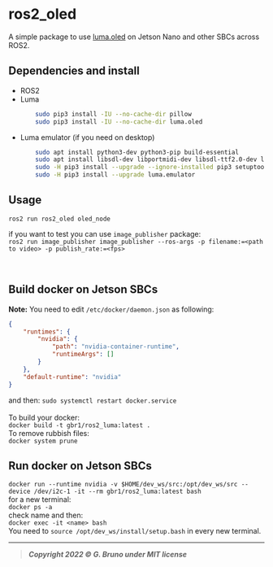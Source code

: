 # ros2_oled
A simple package to use [luma.oled](https://github.com/rm-hull/luma.oled) on Jetson Nano and other SBCs across ROS2.


## Dependencies and install

- ROS2
- Luma
    ```bash
        sudo pip3 install -IU --no-cache-dir pillow
        sudo pip3 install -IU --no-cache-dir luma.oled
    ```
- Luma emulator (if you need on desktop)
    ```bash
        sudo apt install python3-dev python3-pip build-essential
        sudo apt install libsdl-dev libportmidi-dev libsdl-ttf2.0-dev libsdl-mixer1.2-dev libsdl-image1.2-dev
        sudo -H pip3 install --upgrade --ignore-installed pip3 setuptools
        sudo -H pip3 install --upgrade luma.emulator
    ```


## Usage

`ros2 run ros2_oled oled_node`
<br>

if you want to test you can use `image_publisher` package: <br>
`ros2 run image_publisher image_publisher --ros-args -p filename:=<path to video> -p publish_rate:=<fps>`


<br>





## Build docker on Jetson SBCs

**Note:** You need to edit `/etc/docker/daemon.json` as following: <br>

```json
{
    "runtimes": {
        "nvidia": {
            "path": "nvidia-container-runtime",
            "runtimeArgs": []
        }
    },
    "default-runtime": "nvidia"	
}
```
and then: `sudo systemctl restart docker.service` <br>
<br>
To build your docker:<br>
`docker build -t gbr1/ros2_luma:latest .`
<br>
To remove rubbish files:<br>
`docker system prune`

## Run docker on Jetson SBCs
`docker run --runtime nvidia -v $HOME/dev_ws/src:/opt/dev_ws/src --device /dev/i2c-1 -it --rm gbr1/ros2_luma:latest bash`<br>
for a new terminal:<br>
`docker ps -a` <br>
check name and then:<br>
`docker exec -it <name> bash`<br>
You need to `source /opt/dev_ws/install/setup.bash` in every new terminal.



---
> ***Copyright 2022 © G. Bruno under MIT license***

